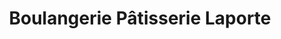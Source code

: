 ---
title: "Boulangerie Pâtisserie Laporte"
url: /saint-chamond/boulangerie-patisserie-laporte/
shop: boulangerie
---